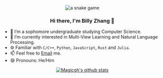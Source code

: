 <div align="center">

  <img src="assets/github-contribution-grid-snake.svg" alt="a snake game">
  <h3> Hi there, I'm Billy Zhang 👋 </h3>
  
</div>

- 🔭 I’m a sophomore undergraduate studying Computer Science.
- 🌱 I’m currently interested in Multi-View Learning and Natural Language Processing.
- ⚙️ Familiar with `C/C++`, `Python`, `JavaScript`, `Rust` and `Julia`.
- 📫 Feel free to [Email](mailto:magicgher@hotmail.com) me.
- 😄 Pronouns: He/Him

<div align="center">
  
[![Magicgh's github stats](https://github-readme-stats.vercel.app/api?username=magicgh&count_private=true&show_icons=true&theme=vue)](https://github.com/magicgh)

</div>
